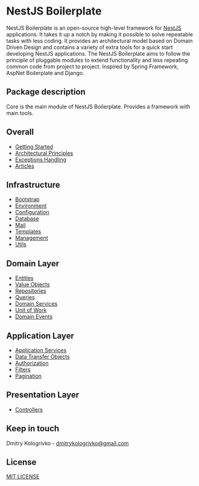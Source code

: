 # NestJS Boilerplate

NestJS Boilerplate is an open-source high-level framework for [NestJS](https://github.com/nestjs/nest) applications.
It takes it up a notch by making it possible to solve repeatable tasks with less coding. It provides an architectural
model based on Domain Driven Design and contains a variety of extra tools for a quick start developing NestJS
applications. The NestJS Boilerplate aims to follow the principle of pluggable modules to extend functionality and
less repeating common code from project to project. Inspired by Spring Framework, AspNet Boilerplate and Django.

## Package description

Core is the main module of NestJS Boilerplate. Provides a framework with main tools.

## Overall

* [Getting Started](https://github.com/dmitrykologrivko/nestjs-boilerplate/blob/master/packages/core/docs/getting-started.md)
* [Architectural Principles](https://github.com/dmitrykologrivko/nestjs-boilerplate/blob/master/packages/core/docs/architectural-principles.md)
* [Exceptions Handling](https://github.com/dmitrykologrivko/nestjs-boilerplate/blob/master/packages/core/docs/exceptions-handling.md)
* [Articles](https://github.com/dmitrykologrivko/nestjs-boilerplate/blob/master/packages/core/docs/articles.md)

## Infrastructure

* [Bootstrap](https://github.com/dmitrykologrivko/nestjs-boilerplate/blob/master/packages/core/docs/bootstrap.md)
* [Environment](https://github.com/dmitrykologrivko/nestjs-boilerplate/blob/master/packages/core/docs/environment.md)
* [Configuration](https://github.com/dmitrykologrivko/nestjs-boilerplate/blob/master/packages/core/docs/configuration.md)
* [Database](https://github.com/dmitrykologrivko/nestjs-boilerplate/blob/master/packages/core/docs/database.md)
* [Mail](https://github.com/dmitrykologrivko/nestjs-boilerplate/blob/master/packages/core/docs/mail.md)
* [Templates](https://github.com/dmitrykologrivko/nestjs-boilerplate/blob/master/packages/core/docs/templates.md)
* [Management](https://github.com/dmitrykologrivko/nestjs-boilerplate/blob/master/packages/core/docs/management.md)
* [Utils](https://github.com/dmitrykologrivko/nestjs-boilerplate/blob/master/packages/core/docs/utils.md)

## Domain Layer

* [Entities](https://github.com/dmitrykologrivko/nestjs-boilerplate/blob/master/packages/core/docs/entities.md)
* [Value Objects](https://github.com/dmitrykologrivko/nestjs-boilerplate/blob/master/packages/core/docs/value-objects.md)
* [Repositories](https://github.com/dmitrykologrivko/nestjs-boilerplate/blob/master/packages/core/docs/repositories.md)
* [Queries](https://github.com/dmitrykologrivko/nestjs-boilerplate/blob/master/packages/core/docs/queries.md)
* [Domain Services](https://github.com/dmitrykologrivko/nestjs-boilerplate/blob/master/packages/core/docs/domain-services.md)
* [Unit of Work](https://github.com/dmitrykologrivko/nestjs-boilerplate/blob/master/packages/core/docs/unit-of-work.md)
* [Domain Events](https://github.com/dmitrykologrivko/nestjs-boilerplate/blob/master/packages/core/docs/domain-events.md)

## Application Layer

* [Application Services](https://github.com/dmitrykologrivko/nestjs-boilerplate/blob/master/packages/core/docs/application-services.md)
* [Data Transfer Objects](https://github.com/dmitrykologrivko/nestjs-boilerplate/blob/master/packages/core/docs/dto.md)
* [Authorization](https://github.com/dmitrykologrivko/nestjs-boilerplate/blob/master/packages/core/docs/authorization.md)
* [Filters](https://github.com/dmitrykologrivko/nestjs-boilerplate/blob/master/packages/core/docs/filters.md)
* [Pagination](https://github.com/dmitrykologrivko/nestjs-boilerplate/blob/master/packages/core/docs/pagination.md)

## Presentation Layer

* [Controllers](https://github.com/dmitrykologrivko/nestjs-boilerplate/blob/master/packages/core/docs/controllers.md)

## Keep in touch

Dmitry Kologrivko - dmitrykologrivko@gmail.com

## License

[MIT LICENSE](./LICENSE)
